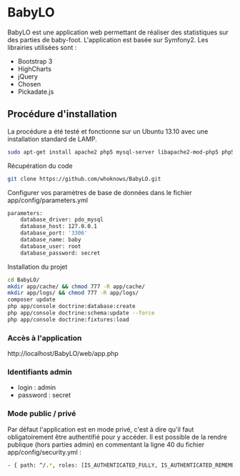 # BabyLO

BabyLO est une application web permettant de réaliser des statistiques sur des parties de baby-foot.
L'application est basée sur Symfony2.
Les librairies utilisées sont :
- Bootstrap 3
- HighCharts
- jQuery
- Chosen
- Pickadate.js

## Procédure d'installation

La procédure a été testé et fonctionne sur un Ubuntu 13.10 avec une installation standard de LAMP.

```bash
sudo apt-get install apache2 php5 mysql-server libapache2-mod-php5 php5-mysql
```

Récupération du code
```bash
git clone https://github.com/whoknows/BabyLO.git
```

Configurer vos paramètres de base de données dans le fichier app/config/parameters.yml

```bash
parameters:
    database_driver: pdo_mysql
    database_host: 127.0.0.1
    database_port: '3306'
    database_name: baby
    database_user: root
    database_password: secret
```

Installation du projet
```bash
cd BabyLO/
mkdir app/cache/ && chmod 777 -R app/cache/
mkdir app/logs/ && chmod 777 -R app/logs/
composer update
php app/console doctrine:database:create
php app/console doctrine:schema:update --force
php app/console doctrine:fixtures:load
```

### Accès à l'application

http://localhost/BabyLO/web/app.php

### Identifiants admin

- login : admin
- password : secret

### Mode public / privé

Par défaut l'application est en mode privé, c'est à dire qu'il faut obligatoirement être authentifié pour y accéder.
Il est possible de la rendre publique (hors parties admin) en commentant la ligne 40 du fichier app/config/security.yml :

```bash
- { path: ^/.*, roles: [IS_AUTHENTICATED_FULLY, IS_AUTHENTICATED_REMEMBERED] }
```

